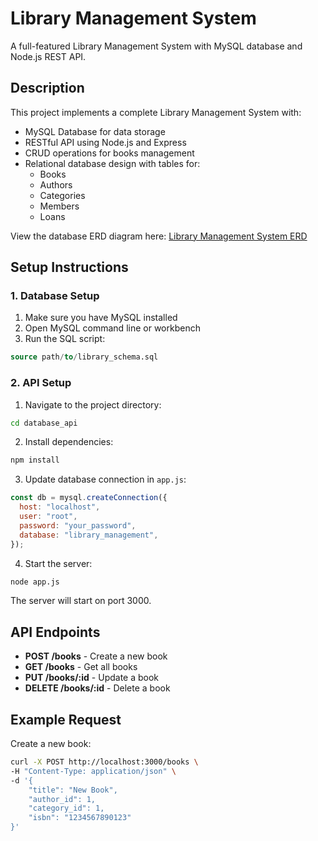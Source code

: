 # Library Management System

A full-featured Library Management System with MySQL database and Node.js REST API.

## Description

This project implements a complete Library Management System with:

- MySQL Database for data storage
- RESTful API using Node.js and Express
- CRUD operations for books management
- Relational database design with tables for:
  - Books
  - Authors
  - Categories
  - Members
  - Loans

View the database ERD diagram here: [Library Management System ERD](https://drive.google.com/file/d/1TvWdelDTH_yEkSE_bx_z3CnQyA7_ibHi/view?usp=sharing)

## Setup Instructions

### 1. Database Setup

1. Make sure you have MySQL installed
2. Open MySQL command line or workbench
3. Run the SQL script:

```sql
source path/to/library_schema.sql
```

### 2. API Setup

1. Navigate to the project directory:

```bash
cd database_api
```

2. Install dependencies:

```bash
npm install
```

3. Update database connection in `app.js`:

```javascript
const db = mysql.createConnection({
  host: "localhost",
  user: "root",
  password: "your_password",
  database: "library_management",
});
```

4. Start the server:

```bash
node app.js
```

The server will start on port 3000.

## API Endpoints

- **POST /books** - Create a new book
- **GET /books** - Get all books
- **PUT /books/:id** - Update a book
- **DELETE /books/:id** - Delete a book

## Example Request

Create a new book:

```bash
curl -X POST http://localhost:3000/books \
-H "Content-Type: application/json" \
-d '{
    "title": "New Book",
    "author_id": 1,
    "category_id": 1,
    "isbn": "1234567890123"
}'
```
